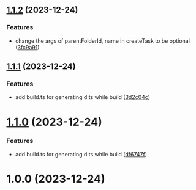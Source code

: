 

## [1.1.2](https://github.com/chris-lsn/pikpak-js-sdk/compare/1.1.1...1.1.2) (2023-12-24)


### Features

* change the args of parentFolderId, name in createTask to be optional ([3fc9a91](https://github.com/chris-lsn/pikpak-js-sdk/commit/3fc9a91dedcb8c4db5f5a9742b09d0ca005dfe5a))

## [1.1.1](https://github.com/chris-lsn/pikpak-js-sdk/compare/1.1.0...1.1.1) (2023-12-24)


### Features

* add build.ts for generating d.ts while build ([3d2c04c](https://github.com/chris-lsn/pikpak-js-sdk/commit/3d2c04c3203e4dbeabf22d604a6a90047b5fc438))

# [1.1.0](https://github.com/chris-lsn/pikpak-js-sdk/compare/1.0.0...1.1.0) (2023-12-24)


### Features

* add build.ts for generating d.ts while build ([df6747f](https://github.com/chris-lsn/pikpak-js-sdk/commit/df6747fa4c78b102713273ec0401620dca72abc4))

# 1.0.0 (2023-12-24)
